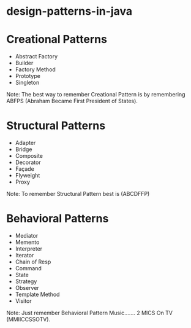 # design-patterns-in-java

# Creational Patterns
<ul>
  <li>Abstract Factory</li>
  <li>Builder</li>
  <li>Factory Method</li>
  <li>Prototype</li>
  <li>Singleton</li>
</ul>

Note: The best way to remember Creational Pattern is by remembering ABFPS (Abraham Became First President of States).


# Structural Patterns

<ul>
  <li>Adapter</li>
  <li>Bridge</li>
  <li>Composite</li>
  <li>Decorator</li>
  <li>Façade</li>
  <li>Flyweight</li>
  <li>Proxy</li>
</ul>
Note: To remember Structural Pattern best is (ABCDFFP)

# Behavioral Patterns
<ul>
  <li>Mediator</li>
  <li>Memento</li>
  <li>Interpreter</li>
  <li>Iterator</li>
  <li>Chain of Resp</li>
  <li>Command</li>
  <li>State</li>
  <li>Strategy</li>
  <li>Observer</li>
  <li>Template Method</li>
  <li>Visitor</li>
</ul>
Note: Just remember Behavioral Pattern Music....... 2 MICS On TV (MMIICCSSOTV).
